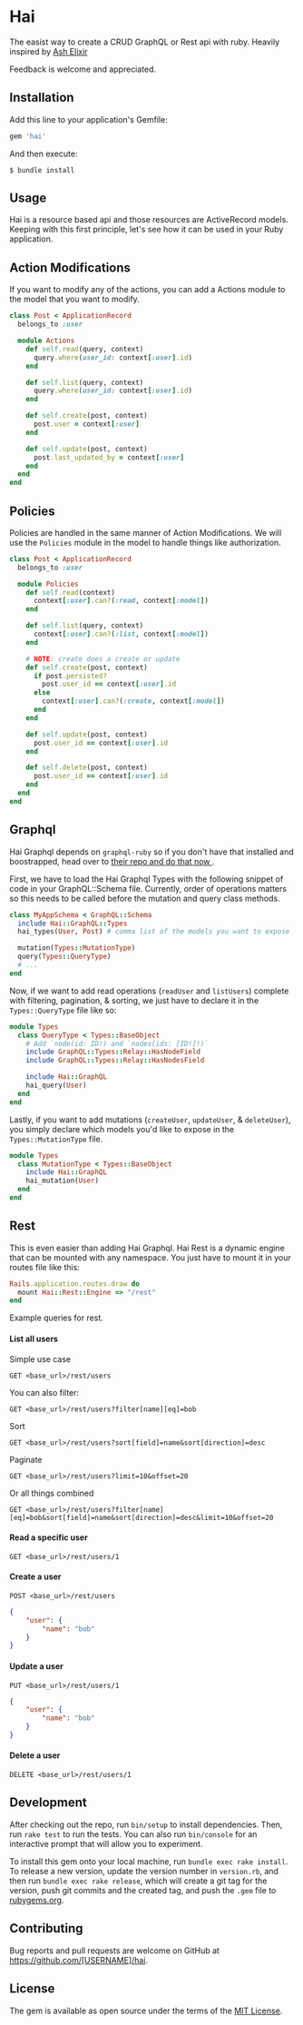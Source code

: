 # Hai

The easist way to create a CRUD GraphQL or Rest api with ruby.
Heavily inspired by [Ash Elixir](https://www.ash-elixir.org/)

Feedback is welcome and appreciated.

## Installation

Add this line to your application's Gemfile:

```ruby
gem 'hai'
```

And then execute:

    $ bundle install

## Usage

Hai is a resource based api and those resources are ActiveRecord models. Keeping with this first principle, let's see how it can be used in your Ruby application.

## Action Modifications

If you want to modify any of the actions, you can add a Actions module to the
model that you want to modify.

```ruby
class Post < ApplicationRecord
  belongs_to :user

  module Actions
    def self.read(query, context)
      query.where(user_id: context[:user].id)
    end

    def self.list(query, context)
      query.where(user_id: context[:user].id)
    end

    def self.create(post, context)
      post.user = context[:user]
    end

    def self.update(post, context)
      post.last_updated_by = context[:user]
    end
  end
end
```
## Policies
Policies are handled in the same manner of Action Modifications. We will use the `Policies` module in the model to handle things like authorization.

```ruby
class Post < ApplicationRecord
  belongs_to :user

  module Policies
    def self.read(context)
      context[:user].can?(:read, context[:model])
    end

    def self.list(query, context)
      context[:user].can?(:list, context[:model])
    end

    # NOTE: create does a create or update
    def self.create(post, context)
      if post.persisted?
        post.user_id == context[:user].id
      else
        context[:user].can?(:create, context[:model])
      end
    end

    def self.update(post, context)
      post.user_id == context[:user].id
    end

    def self.delete(post, context)
      post.user_id == context[:user].id
    end
  end
end
```

## Graphql

Hai Graphql depends on `graphql-ruby` so if you don't have that installed and
boostrapped, head over to [ their repo and do that now ](https://github.com/rmosolgo/graphql-ruby#installation).

First, we have to load the Hai Graphql Types with the following snippet of code in your GraphQL::Schema file. Currently, order of operations matters so this needs to be called before the mutation and query class methods.

```ruby
class MyAppSchema < GraphQL::Schema
  include Hai::GraphQL::Types
  hai_types(User, Post) # comma list of the models you want to expose

  mutation(Types::MutationType)
  query(Types::QueryType)
  # ...
end
```

Now, if we want to add read operations (`readUser` and `listUsers`) complete with filtering, pagination, & sorting, we just have to declare it in the `Types::QueryType` file like so:

```ruby
module Types
  class QueryType < Types::BaseObject
    # Add `node(id: ID!) and `nodes(ids: [ID!]!)`
    include GraphQL::Types::Relay::HasNodeField
    include GraphQL::Types::Relay::HasNodesField

    include Hai::GraphQL
    hai_query(User)
  end
end
```

Lastly, if you want to add mutations (`createUser`, `updateUser`, & `deleteUser`), you simply declare which models you'd like to expose in the `Types::MutationType` file.

```ruby
module Types
  class MutationType < Types::BaseObject
    include Hai::GraphQL
    hai_mutation(User)
  end
end
```

## Rest

This is even easier than adding Hai Graphql. Hai Rest is a dynamic engine that can be mounted with any namespace. You just have to mount it in your routes file like this:

```ruby
Rails.application.routes.draw do
  mount Hai::Rest::Engine => "/rest"
end
```

Example queries for rest.
#### List all users

Simple use case

`GET <base_url>/rest/users`

You can also filter:

`GET <base_url>/rest/users?filter[name][eq]=bob`

Sort

`GET <base_url>/rest/users?sort[field]=name&sort[direction]=desc`

Paginate

`GET <base_url>/rest/users?limit=10&offset=20`

Or all things combined

`GET <base_url>/rest/users?filter[name][eq]=bob&sort[field]=name&sort[direction]=desc&limit=10&offset=20`

#### Read a specific user

`GET <base_url>/rest/users/1`

#### Create a user

`POST <base_url>/rest/users`

```JSON
{
    "user": {
        "name": "bob"
    }
}
```

#### Update a user
`PUT <base_url>/rest/users/1`

```JSON
{
    "user": {
        "name": "bob"
    }
}
```

#### Delete a user
`DELETE <base_url>/rest/users/1`

## Development

After checking out the repo, run `bin/setup` to install dependencies. Then, run
`rake test` to run the tests. You can also run `bin/console` for an interactive
prompt that will allow you to experiment.

To install this gem onto your local machine, run `bundle exec rake install`. To
release a new version, update the version number in `version.rb`, and then run
`bundle exec rake release`, which will create a git tag for the version, push
git commits and the created tag, and push the `.gem` file to
[rubygems.org](https://rubygems.org).

## Contributing

Bug reports and pull requests are welcome on GitHub at
https://github.com/[USERNAME]/hai.

## License

The gem is available as open source under the terms of the [MIT
License](https://opensource.org/licenses/MIT).
